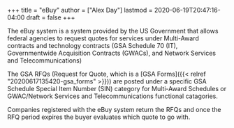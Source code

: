 +++
title = "eBuy"
author = ["Alex Day"]
lastmod = 2020-06-19T20:47:16-04:00
draft = false
+++

The eBuy system is a system provided by the US Government that allows federal agencies to request quotes for services under Multi-Award contracts and technology contracts (GSA Schedule 70 (IT), Governmentwide Acquisition Contracts (GWACs), and Network Services and Telecommunications)

The GSA RFQs (Request for Quote, which is a [GSA Forms]({{< relref "20200617135420-gsa_forms" >}})) are posted under a specific GSA Schedule Special Item Number (SIN) category for Multi-Award Schedules or GWAC/Network Services and Telecommunications functional catagories.

Companies registered with the eBuy system return the RFQs and once the RFQ period expires the buyer evaluates which quote to go with.
